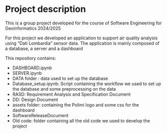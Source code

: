 # Project description
This is a group project developed for the course of Software Engineering for Geoinformatics 2024/2025

For this project we developed an application to support air quality analysis using “Dati Lombardia” sensor data. The application is mainly composed of a database, a server and a dashboard

This repository contains: 
- DASHBOARD.ipynb
- SERVER.ipynb
- DATA folder : data used to set up the database
- Database_setup.ipynb: Script containing the workflow we used to set up the database and   some preprocessing on the data
- RASD: Requirement Analysis and Specification Document
- DD: Design Document
- assets folder: containing the Polimi logo and some css for the dashboard
- SoftwareReleaseDocument
- Old code: folder containing all the old code we used to develop the project
